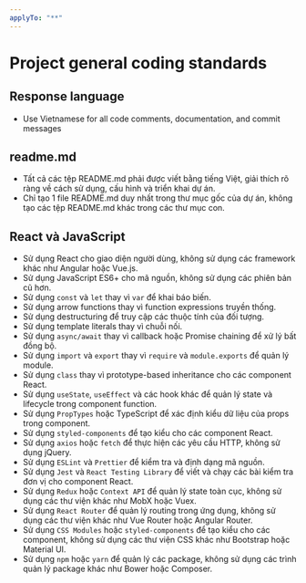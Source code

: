 ```yaml
---
applyTo: "**"
---
```

# Project general coding standards
## Response language
- Use Vietnamese for all code comments, documentation, and commit messages

## readme.md
- Tất cả các tệp README.md phải được viết bằng tiếng Việt, giải thích rõ ràng về cách sử dụng, cấu hình và triển khai dự án.
- Chỉ tạo 1 file README.md duy nhất trong thư mục gốc của dự án, không tạo các tệp README.md khác trong các thư mục con.

## React và JavaScript
- Sử dụng React cho giao diện người dùng, không sử dụng các framework khác như Angular hoặc Vue.js.
- Sử dụng JavaScript ES6+ cho mã nguồn, không sử dụng các phiên bản cũ hơn.
- Sử dụng `const` và `let` thay vì `var` để khai báo biến.
- Sử dụng arrow functions thay vì function expressions truyền thống.
- Sử dụng destructuring để truy cập các thuộc tính của đối tượng.
- Sử dụng template literals thay vì chuỗi nối.              
- Sử dụng `async/await` thay vì callback hoặc Promise chaining để xử lý bất đồng bộ.
- Sử dụng `import` và `export` thay vì `require` và `module.exports` để quản lý module.
- Sử dụng `class` thay vì prototype-based inheritance cho các component React.
- Sử dụng `useState`, `useEffect` và các hook khác để quản lý state và lifecycle trong component function.
- Sử dụng `PropTypes` hoặc TypeScript để xác định kiểu dữ liệu của props trong component.
- Sử dụng `styled-components` để tạo kiểu cho các component React.
- Sử dụng `axios` hoặc `fetch` để thực hiện các yêu cầu HTTP, không sử dụng jQuery.
- Sử dụng `ESLint` và `Prettier` để kiểm tra và định dạng mã nguồn.
- Sử dụng `Jest` và `React Testing Library` để viết và chạy các bài kiểm tra đơn vị cho component React.
- Sử dụng `Redux` hoặc `Context API` để quản lý state toàn cục, không sử dụng các thư viện khác như MobX hoặc Vuex.
- Sử dụng `React Router` để quản lý routing trong ứng dụng, không sử dụng các thư viện khác như Vue Router hoặc Angular Router.
- Sử dụng `CSS Modules` hoặc `styled-components` để tạo kiểu cho các component, không sử dụng các thư viện CSS khác như Bootstrap hoặc Material UI. 
- Sử dụng `npm` hoặc `yarn` để quản lý các package, không sử dụng các trình quản lý package khác như Bower hoặc Composer.
